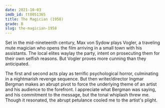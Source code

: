 ```yaml
---
date: 2021-10-03
imdb_id: tt0051365
title: The Magician (1958)
grade: B
slug: the-magician-1958
---
```


Set in the mid-nineteenth century, Max von Sydow plays Vogler, a traveling mute magician who opens the film arriving in a small town with his assistants. The local elites waylay the party, intent on prosecuting them for their own selfish reasons. But Vogler proves more cunning than they anticipated.

<!-- end -->

The first and second acts play as terrific psychological horror, culminating in a nightmarish revenge sequence. But then writer/director Ingmar Bergman makes an abrupt pivot to force the underlying theme of an artist and his audience to the forefront. I appreciate what Bergman was saying, and his commitment to the message, but the tonal whiplash threw me. Though it resonated, the abrupt petulance cooled me to the artist's plight.